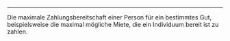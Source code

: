 ***

Die maximale Zahlungsbereitschaft einer Person für ein bestimmtes Gut, beispielsweise die maximal mögliche Miete, die ein Individuum bereit ist zu zahlen.